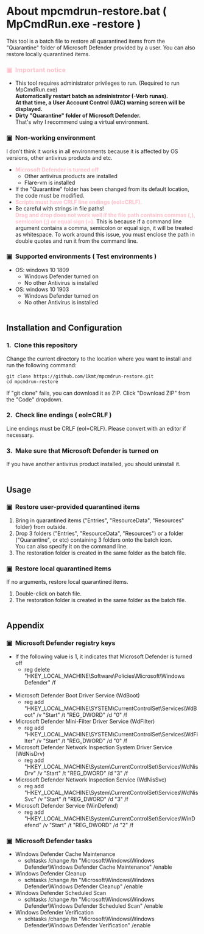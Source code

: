 # About mpcmdrun-restore&#46;bat ( MpCmdRun.exe -restore )
This tool is a batch file to restore all quarantined items from the "Quarantine" folder of Microsoft Defender provided by a user.
You can also restore locally quarantined items.
&nbsp;  
### <span style="color:pink;font-weight:bold">&#9635;&nbsp;&nbsp;Important notice</span>
- This tool requires administrator privileges to run. (Required to run MpCmdRun.exe)  
**Automatically restart batch as administrator (-Verb runas).**  
**At that time, a User Account Control (UAC) warning screen will be displayed.**  
- **Dirty "Quarantine" folder of Microsoft Defender.**  
That's why I recommend using a virtual environment.
&nbsp;
### &#9635;&nbsp;&nbsp;Non-working environment
I don't think it works in all environments because it is affected by OS versions, other antivirus products and etc.
- <span style="color:pink;font-weight:bold">Microsoft Defender is turned off</span>
  - Other antivirus products are installed
  - Flare-vm is installed
- If the "Quarantine" folder has been changed from its default location, the code must be modified.
- <span style="color:pink;font-weight:bold">Scripts must have CRLF line endings (eol=CRLF).</span>
- Be careful with strings in file paths!  
<span style="color:pink;font-weight:bold">Drag and drop does not work well if the file path contains commas (,), semicolon (;) or equal sign (=).</span>
This is because if a command line argument contains a comma, semicolon or equal sign, it will be treated as whitespace.
To work around this issue, you must enclose the path in double quotes and run it from the command line.
&nbsp;
### &#9635;&nbsp;&nbsp;Supported environments ( Test environments )
- OS: windows 10 1809  
  - Windows Defender turned on
  - No other Antivirus is installed
- OS: windows 10 1903  
  - Windows Defender turned on
  - No other Antivirus is installed
&nbsp;  
&nbsp;  
## Installation and Configuration
### 1.&nbsp;&nbsp;Clone this repository
Change the current directory to the location where you want to install and run the following command:
```
git clone https://github.com/1kmt/mpcmdrun-restore.git
cd mpcmdrun-restore
```
If "git clone" fails, you can download it as ZIP. Click "Download ZIP" from the "Code" dropdown.
&nbsp;  
### 2.&nbsp;&nbsp;Check line endings ( eol=CRLF )
Line endings must be CRLF (eol=CRLF).
Please convert with an editor if necessary.
&nbsp;  
### 3.&nbsp;&nbsp;Make sure that Microsoft Defender is turned on
If you have another antivirus product installed, you should uninstall it.
&nbsp;  
&nbsp;    
## Usage
### &#9635;&nbsp;&nbsp;Restore user-provided quarantined items
1. Bring in quarantined items ("Entries", "ResourceData", "Resources" folder) from outside.
1. Drop 3 folders ("Entries", "ResourceData", "Resources") or a folder ("Quarantine", or etc) containing 3 folders onto the batch icon.  
You can also specify it on the command line.
1. The restoration folder is created in the same folder as the batch file.
&nbsp;  
### &#9635;&nbsp;&nbsp;Restore local quarantined items
If no arguments, restore local quarantined items.
1. Double-click on batch file.
1. The restoration folder is created in the same folder as the batch file.
&nbsp;  
&nbsp;    
## Appendix
### &#9635;&nbsp;&nbsp;Microsoft Defender registry keys
- If the following value is 1, it indicates that Microsoft Defender is turned off
  - reg delete "HKEY_LOCAL_MACHINE\Software\Policies\Microsoft\Windows Defender" /f
<br /><br />
- Microsoft Defender Boot Driver Service (WdBoot)
  - reg add "HKEY_LOCAL_MACHINE\SYSTEM\CurrentControlSet\Services\WdBoot" /v "Start" /t "REG_DWORD" /d "0" /f
- Microsoft Defender Mini-Filter Driver Service (WdFilter)
  - reg add "HKEY_LOCAL_MACHINE\SYSTEM\CurrentControlSet\Services\WdFilter" /v "Start" /t "REG_DWORD" /d "0" /f
- Microsoft Defender Network Inspection System Driver Service (WdNisDrv)
  - reg add "HKEY_LOCAL_MACHINE\System\CurrentControlSet\Services\WdNisDrv" /v "Start" /t "REG_DWORD" /d "3" /f
- Microsoft Defender Network Inspection Service (WdNisSvc)
  - reg add "HKEY_LOCAL_MACHINE\System\CurrentControlSet\Services\WdNisSvc" /v "Start" /t "REG_DWORD" /d "3" /f
- Microsoft Defender Service (WinDefend)
  - reg add "HKEY_LOCAL_MACHINE\System\CurrentControlSet\Services\WinDefend" /v "Start" /t "REG_DWORD" /d "2" /f
### &#9635;&nbsp;&nbsp;Microsoft Defender tasks
- Windows Defender Cache Maintenance
  - schtasks /change /tn "Microsoft\Windows\Windows Defender\Windows Defender Cache Maintenance" /enable
- Windows Defender Cleanup
  - schtasks /change /tn "Microsoft\Windows\Windows Defender\Windows Defender Cleanup" /enable
- Windows Defender Scheduled Scan
  - schtasks /change /tn "Microsoft\Windows\Windows Defender\Windows Defender Scheduled Scan" /enable
- Windows Defender Verification
  - schtasks /change /tn "Microsoft\Windows\Windows Defender\Windows Defender Verification" /enable

